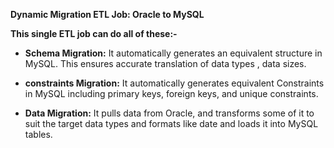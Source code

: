 **Dynamic Migration ETL Job: Oracle to MySQL**


**This single ETL job can do all of these:-**

- **Schema Migration:** It  automatically generates an equivalent structure in MySQL. This ensures accurate translation of data types , data sizes.

- **constraints Migration:** It  automatically generates  equivalent Constraints in MySQL  including primary keys, foreign keys, and unique constraints.
  
- **Data Migration:** It  pulls data from Oracle, and transforms some of it to suit the target data types and formats like date and loads it into MySQL tables.

